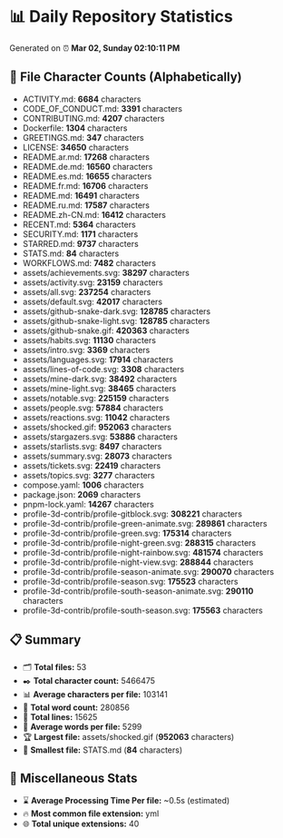 # 📊 Daily Repository Statistics
Generated on ⏰ **Mar 02, Sunday 02:10:11 PM**

## 📂 File Character Counts (Alphabetically)
- ACTIVITY.md: **6684** characters
- CODE_OF_CONDUCT.md: **3391** characters
- CONTRIBUTING.md: **4207** characters
- Dockerfile: **1304** characters
- GREETINGS.md: **347** characters
- LICENSE: **34650** characters
- README.ar.md: **17268** characters
- README.de.md: **16560** characters
- README.es.md: **16655** characters
- README.fr.md: **16706** characters
- README.md: **16491** characters
- README.ru.md: **17587** characters
- README.zh-CN.md: **16412** characters
- RECENT.md: **5364** characters
- SECURITY.md: **1171** characters
- STARRED.md: **9737** characters
- STATS.md: **84** characters
- WORKFLOWS.md: **7482** characters
- assets/achievements.svg: **38297** characters
- assets/activity.svg: **23159** characters
- assets/all.svg: **237254** characters
- assets/default.svg: **42017** characters
- assets/github-snake-dark.svg: **128785** characters
- assets/github-snake-light.svg: **128785** characters
- assets/github-snake.gif: **420363** characters
- assets/habits.svg: **11130** characters
- assets/intro.svg: **3369** characters
- assets/languages.svg: **17914** characters
- assets/lines-of-code.svg: **3308** characters
- assets/mine-dark.svg: **38492** characters
- assets/mine-light.svg: **38465** characters
- assets/notable.svg: **225159** characters
- assets/people.svg: **57884** characters
- assets/reactions.svg: **11042** characters
- assets/shocked.gif: **952063** characters
- assets/stargazers.svg: **53886** characters
- assets/starlists.svg: **8497** characters
- assets/summary.svg: **28073** characters
- assets/tickets.svg: **22419** characters
- assets/topics.svg: **3277** characters
- compose.yaml: **1006** characters
- package.json: **2069** characters
- pnpm-lock.yaml: **14267** characters
- profile-3d-contrib/profile-gitblock.svg: **308221** characters
- profile-3d-contrib/profile-green-animate.svg: **289861** characters
- profile-3d-contrib/profile-green.svg: **175314** characters
- profile-3d-contrib/profile-night-green.svg: **288315** characters
- profile-3d-contrib/profile-night-rainbow.svg: **481574** characters
- profile-3d-contrib/profile-night-view.svg: **288844** characters
- profile-3d-contrib/profile-season-animate.svg: **290070** characters
- profile-3d-contrib/profile-season.svg: **175523** characters
- profile-3d-contrib/profile-south-season-animate.svg: **290110** characters
- profile-3d-contrib/profile-south-season.svg: **175563** characters

## 📋 Summary
- 🗂️ **Total files:** 53
- ✒️ **Total character count:** 5466475
- 📊 **Average characters per file:** 103141
- 📝 **Total word count:** 280856
- 🧾 **Total lines:** 15625
- 📐 **Average words per file:** 5299
- 🏆 **Largest file:** assets/shocked.gif (**952063** characters)
- 🥉 **Smallest file:** STATS.md (**84** characters)

## 🌟 Miscellaneous Stats
- ⌛ **Average Processing Time Per file:** ~0.5s (estimated)
- 🔥 **Most common file extension:** yml
- 🌐 **Total unique extensions:** 40
